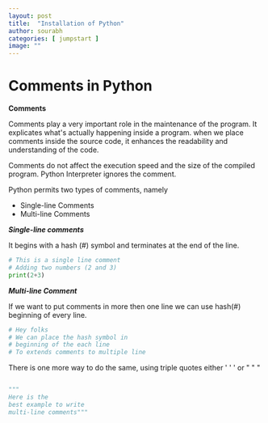 ```yaml
---
layout: post
title:  "Installation of Python"
author: sourabh
categories: [ jumpstart ]
image: ""
---
```

# Comments in Python

**Comments**

Comments play a very important role in the maintenance of the program. It explicates what's actually happening inside a program. when we place comments inside the source code, it enhances the readability and understanding of the code.

Comments do not affect the execution speed and the size of the compiled program. Python Interpreter ignores the comment.

Python permits two types of comments, namely

-   Single-line Comments
-   Multi-line Comments

_**Single-line comments**_

It begins with a hash (#) symbol and terminates at the end of the line.

```python 
# This is a single line comment
# Adding two numbers (2 and 3)
print(2+3)
```

_**Multi-line Comment**_

If we want to put comments in more then one line we can use hash(#) beginning of every line.

```python
# Hey folks
# We can place the hash symbol in 
# beginning of the each line
# To extends comments to multiple line 

```

There is one more way to do the same, using triple quotes either  ' ' ' or " " "

```python

"""
Here is the 
best example to write
multi-line comments"""
```